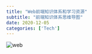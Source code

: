 ```yaml
---
title: "Web前端知识体系和学习资源"
subtitle: "前端知识体系思维导图"
date: 2020-12-05
categories: ['Tech']
---
```


![web](/img/post-web.png)

